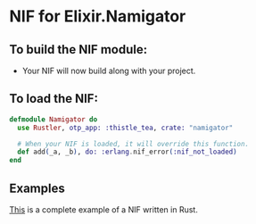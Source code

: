 # NIF for Elixir.Namigator

## To build the NIF module:

- Your NIF will now build along with your project.

## To load the NIF:

```elixir
defmodule Namigator do
  use Rustler, otp_app: :thistle_tea, crate: "namigator"

  # When your NIF is loaded, it will override this function.
  def add(_a, _b), do: :erlang.nif_error(:nif_not_loaded)
end
```

## Examples

[This](https://github.com/rusterlium/NifIo) is a complete example of a NIF written in Rust.
